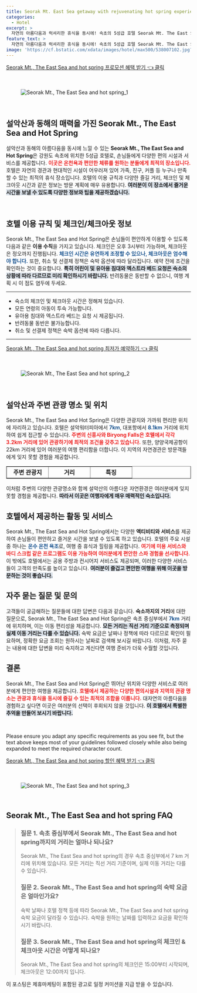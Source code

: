 ```yaml
---
title: Seorak Mt. East Sea getaway with rejuvenating hot spring experiences!
categories:
  - Hotel
excerpt: >
  자연의 아름다움과 럭셔리한 휴식을 동시에! 속초의 5성급 호텔 Seorak Mt. The East Sea and hot spring에서 잊지 못할 배경과 온천을 즐겨보세요. 특별한 경험이 기다립니다!
feature_text: >
  자연의 아름다움과 럭셔리한 휴식을 동시에! 속초의 5성급 호텔 Seorak Mt. The East Sea and hot spring에서 잊지 못할 배경과 온천을 즐겨보세요. 특별한 경험이 기다립니다!
image: 'https://cf.bstatic.com/xdata/images/hotel/max500/538007102.jpg?k=146b4eaaf26a6ee8eba9943b63081f130ab529ff3c02cca89b5080e65302ff31&o=&hp=1'
---
```


<p><a class="modoo-button" href="https://tinyurl.com/27yag6o4" rel="nofollow noopener">Seorak Mt., The East Sea and hot spring 프로모션 혜택 받기 👈 클릭</a></p><br/>
<figure class="image"><img alt="Seorak Mt., The East Sea and hot spring_1" src="https://cf.bstatic.com/xdata/images/hotel/max1024x768/538007077.jpg?k=d0ec5901c5b110bd852bd6a28dcb0a0dd7ad27a1a17b03461b6786cc90693d42&amp;o=&amp;hp=1"/></figure><br/>

<h2 data-ke-size="size26" id="Seorak_Mt_The_East_Sea_Hot_Spring_Overview">설악산과 동해의 매력을 가진 Seorak Mt., The East Sea and Hot Spring</h2>
<p data-ke-size="size16">설악산과 동해의 아름다움을 동시에 느낄 수 있는 <b>Seorak Mt., The East Sea and Hot Spring</b>은 강원도 속초에 위치한 5성급 호텔로, 손님들에게 다양한 편의 시설과 서비스를 제공합니다. <b><span style="color: #ee2323;">이곳은 온천욕과 편안한 체류를 원하는 분들에게 최적의 장소입니다.</span></b> 호텔은 자연의 경관과 현대적인 시설이 어우러져 있어 가족, 친구, 커플 등 누구나 만족할 수 있는 최적의 휴식 장소입니다. 호텔의 이용 규칙과 다양한 즐길 거리, 체크인 및 체크아웃 시간과 같은 정보는 방문 계획에 매우 유용합니다. <b><span style="background-color: #21538527;">여러분이 이 장소에서 즐거운 시간을 보낼 수 있도록 다양한 정보와 팁을 제공하겠습니다.</span></b></p>
<p data-ke-size="size16"> </p>
<h2 data-ke-size="size23" id="Hotel_Policies_Checkin_Checkout">호텔 이용 규칙 및 체크인/체크아웃 정보</h2>
<p data-ke-size="size16">Seorak Mt., The East Sea and Hot Spring은 손님들이 편안하게 이용할 수 있도록 다음과 같은 <b>이용 수칙</b>을 가지고 있습니다. 체크인은 오후 3시부터 가능하며, 체크아웃은 정오까지 진행됩니다. <b><span style="color: #1a5490;">체크인 시간은 유연하게 조정할 수 있으나, 체크아웃은 엄수해야 합니다.</span></b> 또한, 취소 및 선결제 정책은 숙박 옵션에 따라 달라집니다. 예약 전에 조건을 확인하는 것이 중요합니다. <b><span style="background-color: #21538527;">특히 어린이 및 유아용 침대와 엑스트라 베드 요청은 숙소의 상황에 따라 다르므로 미리 확인하시기 바랍니다.</span></b> 반려동물은 동반할 수 없으니, 여행 계획 시 이 점도 염두에 두세요.</p>
<hr contenteditable="false" data-ke-style="style5" data-ke-type="horizontalRule"/>
<ul data-ke-list-type="disc" style="list-style-type: disc;">
<li>숙소의 체크인 및 체크아웃 시간은 정해져 있습니다.</li>
<li>모든 연령의 아동이 투숙 가능합니다.</li>
<li>유아용 침대와 엑스트라 베드는 요청 시 제공됩니다.</li>
<li>반려동물 동반은 불가능합니다.</li>
<li>취소 및 선결제 정책은 숙박 옵션에 따라 다릅니다.</li>
</ul>
<hr contenteditable="false" data-ke-style="style5" data-ke-type="horizontalRule"/>
<p><a class="modoo-button" href="https://tinyurl.com/27yag6o4" rel="nofollow noopener">Seorak Mt., The East Sea and hot spring 최저가 예약하기 👈 클릭</a></p><br/>
<figure class="image"><img alt="Seorak Mt., The East Sea and hot spring_2" src="https://cf.bstatic.com/xdata/images/hotel/max500/538007102.jpg?k=146b4eaaf26a6ee8eba9943b63081f130ab529ff3c02cca89b5080e65302ff31&amp;o=&amp;hp=1"/></figure><br/>
<h2 data-ke-size="size23" id="Attractions_and_Location_Seorak_Mt">설악산과 주변 관광 명소 및 위치</h2>
<p data-ke-size="size16">Seorak Mt., The East Sea and Hot Spring은 다양한 관광지와 가까워 편리한 위치에 자리하고 있습니다. 호텔은 설악워터피아에서 <b><span style="color: #1a5490;">7km</span></b>, 대포항에서 <b><span style="color: #1a5490;">8.1km</span></b> 거리에 위치하여 쉽게 접근할 수 있습니다. <b><span style="color: #ee2323;">주변의 신흥사와 Biryong Falls은 호텔에서 각각 3.2km 거리에 있어 관광하기에 최적의 조건을 갖추고 있습니다.</span></b> 또한, 양양국제공항이 22km 거리에 있어 여러분의 여행 편리함을 더합니다. 이 지역의 자연경관은 방문객들에게 잊지 못할 경험을 제공합니다.</p>
<table border="1" data-ke-align="alignLeft" data-ke-style="style16" style="border-collapse: collapse; width: 100%; height: 34px;">
<tbody>
<tr style="height: 17px;">
<td style="width: 33.3333%; text-align: center; height: 17px;"><b>주변 관광지</b></td>
<td style="width: 33.3333%; text-align: center; height: 17px;"><b>거리</b></td>
<td style="width: 33.3333%; text-align: center; height: 17px;"><b>특징</b></td>
</tr>
<tr style="height: 17px;">
<td style="width: 33.3333%; text-align: center; height: 17px;">설악워터피아</td>
<td style="width: 33.3333%; text-align: center; height: 17px;">7km</td>
<td style="width: 33.3333%; text-align: center;">온천 시설</td>
</tr>
<tr>
<td style="width: 33.3333%; text-align: center;">대포항</td>
<td style="width: 33.3333%; text-align: center;">8.1km</td>
<td style="width: 33.3333%; text-align: center;">수산물 시장</td>
</tr>
<tr>
<td style="width: 33.3333%; text-align: center;">신흥사</td>
<td style="width: 33.3333%; text-align: center;">3.2km</td>
<td style="width: 33.3333%; text-align: center;">유서 깊은 사찰</td>
</tr>
</tbody>
</table>
<p data-ke-size="size16">이처럼 주변의 다양한 관광명소와 함께 설악산의 아름다운 자연환경은 여러분에게 잊지 못할 경험을 제공합니다. <b><span style="background-color: #21538527;">따라서 이곳은 여행자에게 매우 매력적인 숙소입니다.</span></b></p>
<h2 data-ke-size="size23" id="Activities_and_Services_Available">호텔에서 제공하는 활동 및 서비스</h2>
<p data-ke-size="size16">Seorak Mt., The East Sea and Hot Spring에서는 다양한 <b>액티비티와 서비스</b>를 제공하여 손님들이 편안하고 즐거운 시간을 보낼 수 있도록 하고 있습니다. 호텔의 주요 시설 중 하나는 <b><span style="color: #1a5490;">온수 온천 욕조</span></b>로, 여행 중 휴식과 힐링을 제공합니다. <b><span style="color: #ee2323;">여기에 미용 서비스와 바디 스크럽 같은 프로그램도 이용 가능하여 여러분에게 편안한 스파 경험을 선사합니다.</span></b> 이 밖에도 호텔에서는 공용 주방과 컨시어지 서비스도 제공되며, 이러한 다양한 서비스들이 고객의 만족도를 높이고 있습니다. <b><span style="background-color: #21538527;">여러분이 즐겁고 편안한 여행을 위해 이곳을 방문하는 것이 좋습니다.</span></b></p>
<h2 data-ke-size="size23" id="Frequently_Asked_Questions_Inquiries">자주 묻는 질문 및 문의</h2>
<p data-ke-size="size16">고객들이 궁금해하는 질문들에 대한 답변은 다음과 같습니다. <b>숙소까지의 거리</b>에 대한 질문으로, Seorak Mt., The East Sea and Hot Spring은 속초 중심부에서 <b><span style="color: #1a5490;">7km</span></b> 거리에 위치하며, 이는 이동 편리성을 제공합니다. <b><span style="background-color: #21538527;">모든 거리는 직선 거리 기준으로 측정되며 실제 이동 거리는 다를 수 있습니다.</span></b> 숙박 요금은 날짜나 정책에 따라 다르므로 확인이 필요하며, 정확한 요금 조회는 원하시는 날짜로 검색해 보시길 바랍니다. 이처럼, 자주 묻는 내용에 대한 답변을 미리 숙지하고 계신다면 여행 준비가 더욱 수월할 것입니다.</p>
<h2 data-ke-size="size26" id="Conclusion_Seorak_Mt_Excursion">결론</h2>
<p data-ke-size="size16">Seorak Mt., The East Sea and Hot Spring은 뛰어난 위치와 다양한 서비스로 여러분에게 편안한 여행을 제공합니다. <b><span style="color: #ee2323;">호텔에서 제공하는 다양한 편의시설과 지역의 관광 명소는 관광과 휴식을 동시에 즐길 수 있는 최적의 조합을 이룹니다.</span></b> 대자연의 아름다움을 경험하고 싶다면 이곳은 여러분의 선택이 후회되지 않을 것입니다. <b><span style="background-color: #21538527;">이 호텔에서 특별한 추억을 만들어 보시기 바랍니다.</span></b></p>
<p data-ke-size="size16"> </p>
<p> </p>
<p>Please ensure you adapt any specific requirements as you see fit, but the text above keeps most of your guidelines followed closely while also being expanded to meet the required character count.</p>
<p><a class="modoo-button" href="https://tinyurl.com/27yag6o4" rel="nofollow noopener">Seorak Mt., The East Sea and hot spring 할인 혜택 받기 👈 클릭</a></p><br>

<figure class="image"><img src="https://cf.bstatic.com/xdata/images/hotel/max500/538007104.jpg?k=0636441f662600112f52fd4d1cf05856e5b2e162a59c20dca7d0613ff18d91b3&o=&hp=1" alt="Seorak Mt., The East Sea and hot spring_3"></figure><br>
<h2 id="Seorak Mt., The East Sea and hot spring_FAQ">Seorak Mt., The East Sea and hot spring FAQ</h2>
<div itemscope="" itemtype="https://schema.org/FAQPage"> 
<blockquote> 
<div itemscope="" itemprop="mainEntity" itemtype="https://schema.org/Question"> 
<h3 id="질문_1" itemprop="name">질문 1. 속초 중심부에서 Seorak Mt., The East Sea and hot spring까지의 거리는 얼마나 되나요?</h3> 
<div itemscope="" itemprop="acceptedAnswer" itemtype="https://schema.org/Answer"> 
<span itemprop="text"> 
<p>Seorak Mt., The East Sea and hot spring의 경우 속초 중심부에서 7 km 거리에 위치해 있습니다. 모든 거리는 직선 거리 기준이며, 실제 이동 거리는 다를 수 있습니다.</p> 
</span> 
</div> 
</div> 

<div itemscope="" itemprop="mainEntity" itemtype="https://schema.org/Question"> 
<h3 id="질문_2" itemprop="name">질문 2. Seorak Mt., The East Sea and hot spring의 숙박 요금은 얼마인가요?</h3> 
<div itemscope="" itemprop="acceptedAnswer" itemtype="https://schema.org/Answer"> 
<span itemprop="text"> 
<p>숙박 날짜나 호텔 정책 등에 따라 Seorak Mt., The East Sea and hot spring 숙박 요금이 달라질 수 있습니다. 숙박을 원하는 날짜를 입력하고 요금을 확인하시기 바랍니다.</p> 
</span> 
</div> 
</div> 

<div itemscope="" itemprop="mainEntity" itemtype="https://schema.org/Question"> 
<h3 id="질문_3" itemprop="name">질문 3. Seorak Mt., The East Sea and hot spring의 체크인 & 체크아웃 시간은 어떻게 되나요?</h3> 
<div itemscope="" itemprop="acceptedAnswer" itemtype="https://schema.org/Answer"> 
<span itemprop="text"> 
<p>Seorak Mt., The East Sea and hot spring의 체크인은 15:00부터 시작되며, 체크아웃은 12:00까지 입니다.</p> 
</span> 
</div> 
</div> 
</blockquote> 
</div><p>이 포스팅은 제휴마케팅이 포함된 광고로 일정 커미션을 지급 받을 수 있습니다.</p>

